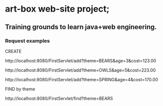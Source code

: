 # art-box web-site project;

<h2>Training grounds to learn java+web engineering.</h2>
</p>
<h3>Request examples</h3>
</p>
CREATE
</p>
http://localhost:8080/FirstServlet/add?theme=BEARS&age=3&cost=123.00
</p>
http://localhost:8080/FirstServlet/add?theme=OWLS&age=5&cost=223.00
</p>
http://localhost:8080/FirstServlet/add?theme=SPRING&age=4&cost=170.00
</p>
FIND by theme
</p>
http://localhost:8080/FirstServlet/find?theme=BEARS
</p>